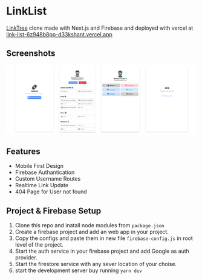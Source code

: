 # LinkList
[LinkTree](https://linktr.ee/) clone made with Next.js and Firebase and deployed with vercel at [link-list-6z948b8pp-d33kshant.vercel.app](https://link-list-6z948b8pp-d33kshant.vercel.app/)

## Screenshots
![Screenshot](screenshot.png)

## Features
- Mobile First Design
- Firebase Authantication
- Custom Username Routes
- Realtime Link Update
- 404 Page for User not found
## Project & Firebase Setup
1. Clone this repo and inatall node modules from `package.json`
2. Create a firebase project and add an web app in your project.
3. Copy the configs and paste them in new file `firebase-config.js` in root level of the project.
4. Start the auth service in your firebase project and add Google as auth provider.
5. Start the firestore service with any sever location of your choise.
6. start the development server buy running `yarn dev`
